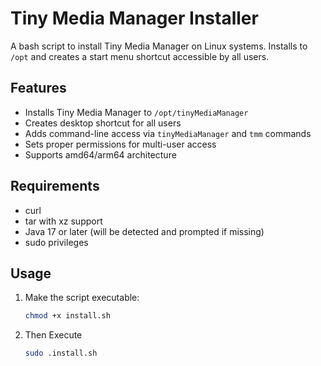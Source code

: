 # Tiny Media Manager Installer

A bash script to install Tiny Media Manager on Linux systems. Installs to `/opt` and creates a start menu shortcut accessible by all users.

## Features

- Installs Tiny Media Manager to `/opt/tinyMediaManager`
- Creates desktop shortcut for all users
- Adds command-line access via `tinyMediaManager` and `tmm` commands
- Sets proper permissions for multi-user access
- Supports amd64/arm64 architecture

## Requirements

- curl
- tar with xz support
- Java 17 or later (will be detected and prompted if missing)
- sudo privileges

## Usage

1. Make the script executable:
   ```bash
   chmod +x install.sh
2. Then Execute
   ```bash
   sudo .install.sh